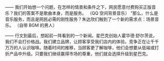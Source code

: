 ——
我们开始想一个问题，在怎样的情景和条件之下，网民愿意付费购买正版音乐？我们的答案不是歌曲本身，而是服务。
（QQ 空间背景音乐）
”那么，什么是音乐服务，而且是网民必需的刚性服务？朱达欣们触到了一个新的需求点：场景音乐。
（自带 BGM 的男人）

——
行文到最后，想起前一阵看到的一个新闻。星巴克创始人霍华德·舒尔茨说，我们不会打价格战。我们建立品牌，让顾客享受我们店内的体验。竞争正在让千千万万的人认识咖啡。随着时间的推移，当顾客更了解咖啡，他们会想要从低端或打折产品中升级。只要我们继续赢得市场的尊重，他们就会选择升级到星巴克。
